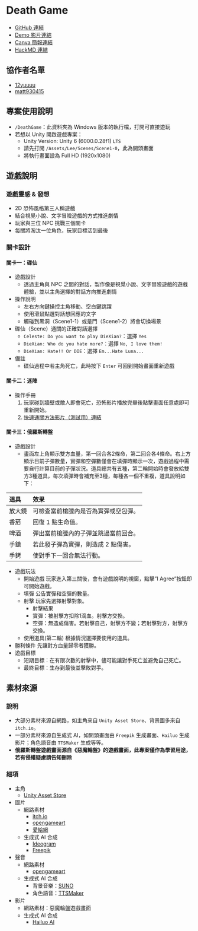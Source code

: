 # Death Game
* [GitHub 連結](https://github.com/PuzeLee/death-game)
* [Demo 影片連結](https://www.youtube.com/watch?v=QkwtMe3pX7M)
* [Canva 簡報連結](https://www.canva.com/design/DAGbvyfn5nc/2svSkbdcWSwOuOL67Fej8g/view?utm_content=DAGbvyfn5nc&utm_campaign=designshare&utm_medium=link2&utm_source=uniquelinks&utlId=h9661b54a4a)
* [HackMD 連結](https://hackmd.io/skaxwQOZRS20dLIAM-rJog?view)

## 協作者名單
* [12yuuuu](https://github.com/12yuuuu)
* [matt930415](https://github.com/matt930415)

## 專案使用說明
* `/DeathGame`：此資料夾為 Windows 版本的執行檔，打開可直接遊玩
* 若想以 Unity 開啟遊戲專案：
  * Unity Version: Unity 6 (6000.0.28f1) `LTS`
  * 請先打開 `/Assets/Lee/Scenes/Scene1-0`，此為開頭畫面
  * 將執行畫面設為 Full HD (1920x1080)

## 遊戲說明
### 遊戲靈感 & 發想
* 2D 恐怖風格第三人稱遊戲
* 結合視覺小說、文字冒險遊戲的方式推進劇情
* 玩家與三位 NPC 挑戰三個關卡
* 每關將淘汰一位角色，玩家目標活到最後

### 關卡設計
#### 關卡一：碟仙
* 遊戲設計
  * 透過主角與 NPC 之間的對話，製作像是視覺小說、文字冒險遊戲的遊戲體驗，並以主角選擇的對話方向推進劇情
* 操作說明
  * 左右方向鍵操控主角移動、空白鍵跳躍
  * 使用滑鼠點選對話想回應的文字
  * 觸碰到黑洞（Scene1-1）或是門（Scene1-2）將會切換場景
* 碟仙（Scene）通關的正確對話選擇
  *  `Celeste: Do you want to play DieXian?`：選擇 `Yes`
  *  `DieXian: Who do you hate more?`：選擇 `No, I love them!`
  *  `DieXian: Hate!! Or DIE`：選擇 `Em...Hate Luna...`
* 備註
  * 碟仙過程中若主角死亡，此時按下 `Enter` 可回到開始畫面重新遊戲

#### 關卡二：迷陣
* 操作手冊
  1. 玩家碰到牆壁或敵人即會死亡，恐怖影片播放完畢後點擊畫面任意處即可重新開始。
  2. [快速通關方法影片（測試用）連結](https://youtu.be/3uHxyI81F_s)

#### 關卡三：俄羅斯轉盤
* 遊戲設計
  * 畫面左上角顯示雙方血量，第一回合各2條命，第二回合各4條命。右上方顯示目前子彈數量，實彈和空彈數僅會在填彈時顯示一次，遊戲過程中需要自行計算目前的子彈狀況。道具總共有五種，第二輪開始時會發放給雙方3種道具，每次填彈時會補充至3種，每種各一個不重複，道具說明如下：

| 道具   | 效果                                               |
|:------|:---------------------------------------------------|
| 放大鏡 | 可檢查當前槍膛內是否為實彈或空包彈。               |
| 香菸   | 回復 1 點生命值。                                  |
| 啤酒   | 彈出當前槍膛內的子彈並跳過當前回合。               |
| 手鎗   | 若此發子彈為實彈，則造成 2 點傷害。                |
| 手銬   | 使對手下一回合無法行動。                          |

* 遊戲玩法
  * 開始遊戲 玩家進入第三關後，會有遊戲說明的視窗，點擊”I Agree”按鈕即可開始遊戲。
  * 填彈 公告實彈和空彈的數量。
  * 射擊 玩家先選擇射擊對象。
    * 射擊結果
    * 實彈：被射擊方扣除1滴血。射擊方交換。
    * 空彈：無造成傷害。若射擊自己，射擊方不變；若射擊對方，射擊方交換。
  * 使用道具(第二輪) 根據情況選擇要使用的道具。
* 勝利條件 先讓對方血量歸零者獲勝。
* 遊戲目標
  * 短期目標：在有限次數的射擊中，儘可能讓對手死亡並避免自己死亡。
  * 最終目標：生存到最後並擊敗對手。

## 素材來源
### 說明
* 大部分素材來源自網路，如主角來自 `Unity Asset Store`、背景圖多來自 `itch.io`。
* 一部分素材來源自生成式 AI，如開頭畫面由 `Freepik` 生成畫面、`Hailuo` 生成影片；角色語音由 `TTSMaker` 生成等等。
* **俄羅斯轉盤遊戲畫面源自《惡魔輪盤》的遊戲畫面，此專案僅作為學習用途，若有侵權疑慮請告知刪除**

### 細項
* 主角
  * [Unity Asset Store](https://assetstore.unity.com/)
* 圖片
  * 網路素材
    * [itch.io](https://itch.io/game-assets)
    * [opengameart](https://opengameart.org/)
    * [愛給網](https://www.aigei.com/game2d/lib/rpg_kong_b/?utm_source=chatgpt.com)
  * 生成式 AI 合成
    * [Ideogram](https://ideogram.ai/)
    * [Freepik](https://www.freepik.com/)
* 聲音
  * 網路素材
    * [opengameart](https://opengameart.org/)
  * 生成式 AI 合成
    * 背景音樂：[SUNO](https://suno.com/)
    * 角色語音：[TTSMaker](https://ttsmaker.com/zh-hk)
* 影片
  * 網路素材：惡魔輪盤遊戲畫面
  * 生成式 AI 合成
    * [Hailuo AI](https://hailuoai.video/)